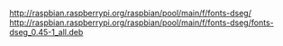 http://raspbian.raspberrypi.org/raspbian/pool/main/f/fonts-dseg/
http://raspbian.raspberrypi.org/raspbian/pool/main/f/fonts-dseg/fonts-dseg_0.45-1_all.deb
